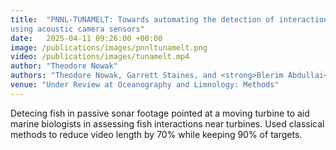 ```yaml
---
title:  "PNNL-TUNAMELT: Towards automating the detection of interactions with marine energy devices
using acoustic camera sensors"
date:   2025-04-11 09:26:00 +00:00
image: /publications/images/pnnltunamelt.png
video: /publications/images/tunamelt.mp4
author: "Theodore Nowak"
authors: "Theodore Nowak, Garrett Staines, and <strong>Blerim Abdullai</strong>"
venue: "Under Review at Oceanography and Limnology: Methods"
---
```

Detecing fish in passive sonar footage pointed at a moving turbine to aid marine biologists in assessing fish interactions near turbines. Used classical methods to reduce video length by 70% while keeping 90% of targets.
